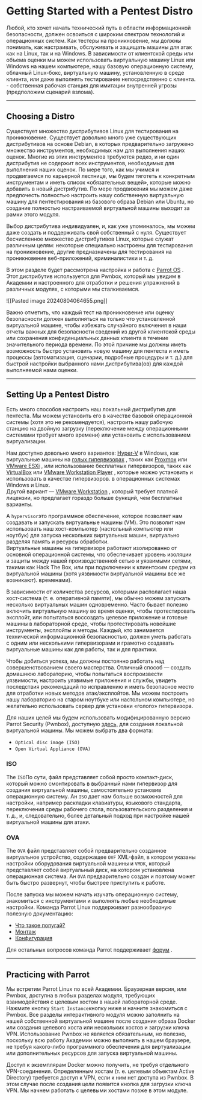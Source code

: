 
# Getting Started with a Pentest Distro

Любой, кто хочет начать технический путь в области информационной безопасности, должен освоиться с широким спектром технологий и операционных систем. Как тестеры на проникновение, мы должны понимать, как настраивать, обслуживать и защищать машины для атак как на Linux, так и на Windows. В зависимости от клиентской среды или объема оценки мы можем использовать виртуальную машину Linux или Windows на нашем компьютере, нашу базовую операционную систему, облачный Linux-бокс, виртуальную машину, установленную в среде клиента, или даже выполнять тестирование непосредственно с клиента. - собственная рабочая станция для имитации внутренней угрозы (предположим сценарий взлома).

---
## Choosing a Distro

Существует множество дистрибутивов Linux для тестирования на проникновение. Существует довольно много уже существующих дистрибутивов на основе Debian, в которых предварительно загружено множество инструментов, необходимых нам для выполнения наших оценок. Многие из этих инструментов требуются редко, и ни один дистрибутив не содержит всех инструментов, необходимых для выполнения наших оценок. По мере того, как мы учимся и продвигаемся по карьерной лестнице, мы будем тяготеть к конкретным инструментам и иметь список «обязательных вещей», которые можно добавить в новый дистрибутив. По мере продвижения мы можем даже предпочесть полностью настроить нашу собственную виртуальную машину для пентестирования из базового образа Debian или Ubuntu, но создание полностью настраиваемой виртуальной машины выходит за рамки этого модуля.

Выбор дистрибутива индивидуален, и, как уже упоминалось, мы можем даже создать и поддерживать свой собственный с нуля. Существует бесчисленное множество дистрибутивов Linux, которые служат различным целям: некоторые специально настроены для тестирования на проникновение, другие предназначены для тестирования на проникновение веб-приложений, криминалистики и т. д.

В этом разделе будет рассмотрена настройка и работа с [Parrot OS](https://www.parrotsec.org/) . Этот дистрибутив используется для Pwnbox, который мы увидим в Академии и настроенного для отработки и решения упражнений в различных модулях, с которыми мы сталкиваемся.

![[Pasted image 20240804064655.png]]

Важно отметить, что каждый тест на проникновение или оценку безопасности должен выполняться на только что установленной виртуальной машине, чтобы избежать случайного включения в наши отчеты важных для безопасности сведений из другой клиентской среды или сохранения конфиденциальных данных клиента в течение значительного периода времени. По этой причине мы должны иметь возможность быстро установить новую машину для пентеста и иметь процессы (автоматизация, сценарии, подробные процедуры и т. д.) для быстрой настройки выбранного нами дистрибутива(ов) для каждой выполняемой нами оценки.

---
## Setting Up a Pentest Distro

Есть много способов настроить наш локальный дистрибутив для пентеста. Мы можем установить его в качестве базовой операционной системы (хотя это не рекомендуется), настроить нашу рабочую станцию ​​на двойную загрузку (переключение между операционными системами требует много времени) или установить с использованием виртуализации.

Нам доступно довольно много вариантов: [Hyper-V](https://docs.microsoft.com/en-us/virtualization/hyper-v-on-windows/about/) в Windows, как виртуальные машины на [голых гипервизорах](https://www.vmware.com/topics/bare-metal-hypervisor) , таких как [Proxmox](https://proxmox.com/en/) или [VMware ESXi](https://www.vmware.com/products/esxi-and-esx.html) , или использование бесплатных гипервизоров, таких как [VirtualBox](https://www.virtualbox.org) или [VMware Workstation Player](https://www.vmware.com/products/workstation-player.html) , которые можно установить и использовать в качестве гипервизоров. в операционных системах Windows и Linux.  
Другой вариант — [VMware Workstation](https://www.vmware.com/products/workstation-pro.html) , который требует платной лицензии, но предлагает гораздо больше функций, чем бесплатные варианты.

А `hypervisor`это программное обеспечение, которое позволяет нам создавать и запускать виртуальные машины (VM). Это позволит нам использовать наш хост-компьютер (настольный компьютер или ноутбук) для запуска нескольких виртуальных машин, виртуально разделяя память и ресурсы обработки.  
Виртуальные машины на гипервизоре работают изолированно от основной операционной системы, что обеспечивает уровень изоляции и защиты между нашей производственной сетью и уязвимыми сетями, такими как Hack The Box, или при подключении к клиентским средам из виртуальной машины (хотя уязвимости виртуальной машины все же возникают). временами).

В зависимости от количества ресурсов, которыми располагает наша хост-система (т. е. оперативной памяти), мы обычно можем запускать несколько виртуальных машин одновременно. Часто бывает полезно включить виртуальную машину во время оценки, чтобы протестировать эксплойт, или попытаться воссоздать целевое приложение и готовые машины в лабораторной среде, чтобы протестировать новейшие инструменты, эксплойты и методы. Каждый, кто занимается технической информационной безопасностью, должен уметь работать с одним или несколькими гипервизорами и грамотно создавать виртуальные машины как для работы, так и для практики.

Чтобы добиться успеха, мы должны постоянно работать над совершенствованием своего мастерства. Отличный способ — создать домашнюю лабораторию, чтобы попытаться воспроизвести уязвимости, настроить уязвимые приложения и службы, увидеть последствия рекомендаций по исправлению и иметь безопасное место для отработки новых методов атак/эксплойтов. Мы можем построить нашу лабораторию на старом ноутбуке или настольном компьютере, но желательно использовать сервер для установки «голого» гипервизора.

Для наших целей мы будем использовать модифицированную версию Parrot Security (Pwnbox), доступную [здесь,](https://www.parrotsec.org/download/) для создания локальной виртуальной машины. Мы можем выбрать два формата:

- `Optical disc image (ISO)`
- `Open Virtual Appliance (OVA)`

### ISO

The `ISO`По сути, файл представляет собой просто компакт-диск, который можно смонтировать в выбранный нами гипервизор для создания виртуальной машины, самостоятельно установив операционную систему. Ан `ISO` дает нам больше возможностей для настройки, например раскладки клавиатуры, языкового стандарта, переключения среды рабочего стола, пользовательского разделения и т. д., и, следовательно, более детальный подход при настройке нашей виртуальной машины для атаки.

### OVA

The `OVA` файл представляет собой предварительно созданное виртуальное устройство, содержащее `OVF` XML-файл, в котором указаны настройки оборудования виртуальной машины и `VMDK`, который представляет собой виртуальный диск, на котором установлена ​​операционная система. Ан `OVA` предварительно создан и поэтому может быть быстро развернут, чтобы быстрее приступить к работе.

После запуска мы можем начать изучать операционную систему, знакомиться с инструментами и выполнять любые необходимые настройки. Команда Parrot Linux поддерживает разнообразную полезную документацию:

- [Что такое попугай?](https://www.parrotsec.org/docs/introduction/what-is-parrot)
- [Монтаж](https://www.parrotsec.org/docs/installation/)
- [Конфигурация](https://www.parrotsec.org/docs/configuration/parrot-software-management)

Для остальных вопросов команда Parrot поддерживает [форум](https://community.parrotsec.org/c/support/6) .

---

## Practicing with Parrot

Мы встретим Parrot Linux по всей Академии. Браузерная версия, или Pwnbox, доступна в любых разделах модуля, требующих взаимодействия с целевым хостом в нашей лабораторной среде. Нажмите кнопку `Start Instance`кнопку ниже и начните знакомиться с Pwnbox. Все разделы интерактивного модуля можно заполнить на нашей собственной виртуальной машине после создания образа Docker или создания целевого хоста или нескольких хостов и загрузки ключа VPN. Использование Pwnbox не является обязательным, но полезно, поскольку всю работу Академии можно выполнить в нашем браузере, не требуя какого-либо программного обеспечения для виртуализации или дополнительных ресурсов для запуска виртуальной машины.

Доступ к экземплярам Docker можно получить, не требуя отдельного VPN-соединения. Определенным хостам (т. е. целевым объектам Active Directory) требуется доступ к VPN, если к ним нет доступа из Pwnbox. В этом случае после создания цели появится кнопка для загрузки ключа VPN. Мы начнем работать с целевыми хостами позже в этом модуле.
